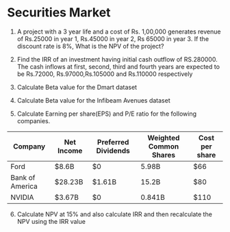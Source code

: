 # Securities Market

1. A project with a 3 year life and a cost of Rs. 1,00,000 generates revenue of
Rs.25000 in year 1, Rs.45000 in year 2, Rs 65000 in year 3. If the discount rate
is 8%, What is the NPV of the project?


2. Find the IRR of an investment having initial cash outflow of RS.280000. The cash
inflows at first, second, third and fourth years are expected to be Rs.72000,
Rs.97000,Rs.105000 and Rs.110000 respectively


3. Calculate Beta value for the Dmart dataset


4. Calculate Beta value for the Infibeam Avenues dataset

5. Calculate Earning per share(EPS) and P/E ratio for the following companies.

| Company | Net Income | Preferred Dividends | Weighted Common Shares | Cost per share |
| ------------- | ------------- | ------------- | ------------- | ------------- |
| Ford | $8.6B | $0 | 5.98B | $66 |
| Bank of America | $28.23B | $1.61B | 15.2B | $80 |
| NVIDIA | $3.67B | $0 | 0.841B | $110 |
 


6. Calculate NPV at 15% and also calculate IRR and then recalculate the NPV
using the IRR value
